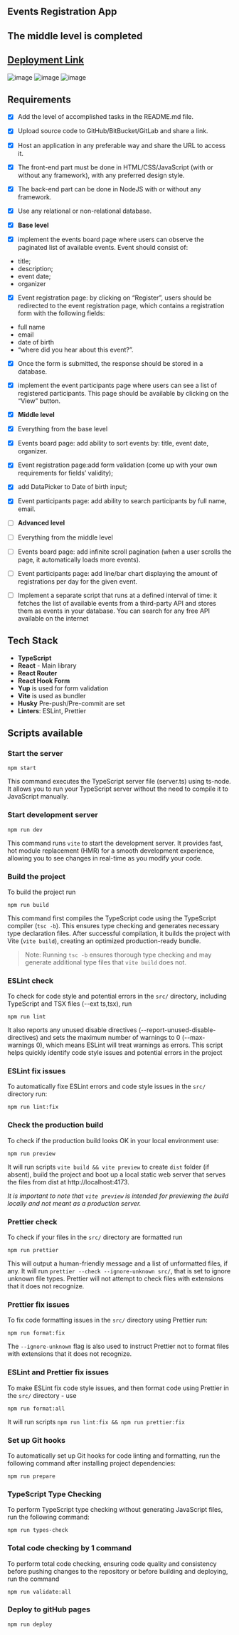 ## Events Registration App

## The middle level is completed

## **[Deployment Link](https://events-registration-app-task.netlify.app/)**
![image](https://github.com/user-attachments/assets/51b8ed2e-7b6a-46a2-9c7d-5f8260512ff0)
![image](https://github.com/user-attachments/assets/781e9965-0844-40fe-9e5c-d16bc163b8c2)
![image](https://github.com/user-attachments/assets/716b4713-4b6a-4d82-ad86-4ce83a769003)

## Requirements

- [x] Add the level of accomplished tasks in the README.md file.
- [x] Upload source code to GitHub/BitBucket/GitLab and share a link.
- [x] Host an application in any preferable way and share the URL to access it.
- [x] The front-end part must be done in HTML/CSS/JavaScript (with or without any
      framework), with any preferred design style.
- [x] The back-end part can be done in NodeJS with or without any framework.
- [x] Use any relational or non-relational database.

- [x] **Base level**

- [x] implement the events board page where users can observe the paginated list of available events. Event should consist of:
- title;
- description;
- event date;
- organizer
- [x] Event registration page: by clicking on “Register”, users should be redirected to the
      event registration page, which contains a registration form with the following fields:
- full name
- email
- date of birth
- “where did you hear about this event?”.
- [x] Once the form is submitted, the response should be stored in a database.
- [x] implement the event participants page where users can see a list of registered participants. This page should be available by clicking on the “View” button.

- [x] **Middle level**
- [x] Everything from the base level
- [x] Events board page: add ability to sort events by: title, event date, organizer.
- [x] Event registration page:add form validation (come up with your own requirements for fields’ validity);
- [x] add DataPicker to Date of birth input;
- [x] Event participants page: add ability to search participants by full name, email.

- [ ] **Advanced level**
- [ ] Everything from the middle level
- [ ] Events board page: add infinite scroll pagination (when a user scrolls the page, it
      automatically loads more events).
- [ ] Event participants page: add line/bar chart displaying the amount of registrations per
      day for the given event.
- [ ] Implement a separate script that runs at a defined interval of time: it fetches the list of
      available events from a third-party API and stores them as events in your database.
      You can search for any free API available on the internet

## Tech Stack

- **TypeScript**
- **React** - Main library
- **React Router**
- **React Hook Form**
- **Yup** is used for form validation
- **Vite** is used as bundler
- **Husky** Pre-push/Pre-commit are set
- **Linters**: ESLint, Prettier

## Scripts available

### Start the server

```
npm start
```

This command executes the TypeScript server file (server.ts) using ts-node. It allows you to run your TypeScript server without the need to compile it to JavaScript manually.

### Start development server

```
npm run dev
```

This command runs `vite` to start the development server. It provides fast, hot module replacement (HMR) for a smooth development experience, allowing you to see changes in real-time as you modify your code.

### Build the project

To build the project run

```
npm run build
```

This command first compiles the TypeScript code using the TypeScript compiler (`tsc -b`). This ensures type checking and generates necessary type declaration files. After successful compilation, it builds the project with Vite (`vite build`), creating an optimized production-ready bundle.

> Note: Running `tsc -b` ensures thorough type checking and may generate additional type files that `vite build` does not.

### ESLint check

To check for code style and potential errors in the `src/` directory, including TypeScript and TSX files (--ext ts,tsx), run

```
npm run lint
```

It also reports any unused disable directives (--report-unused-disable-directives) and sets the maximum number of warnings to 0 (--max-warnings 0), which means ESLint will treat warnings as errors. This script helps quickly identify code style issues and potential errors in the project

### ESLint fix issues

To automatically fixe ESLint errors and code style issues in the `src/` directory run:

```
npm run lint:fix
```

### Check the production build

To check if the production build looks OK in your local environment use:

```
npm run preview
```

It will run scripts `vite build && vite preview` to create `dist` folder (if absent), build the project and boot up a local static web server that serves the files from dist at http://localhost:4173.

_It is important to note that `vite preview` is intended for previewing the build locally and not meant as a production server._

### Prettier check

To check if your files in the `src/` directory are formatted run

```
npm run prettier
```

This will output a human-friendly message and a list of unformatted files, if any.
It will run `prettier --check --ignore-unknown src/`, that is set to ignore unknown file types. Prettier will not attempt to check files with extensions that it does not recognize.

### Prettier fix issues

To fix code formatting issues in the `src/` directory using Prettier run:

```
npm run format:fix
```

The `--ignore-unknown` flag is also used to instruct Prettier not to format files with extensions that it does not recognize.

### ESLint and Prettier fix issues

To make ESLint fix code style issues, and then format code using Prettier in the `src/` directory - use

```
npm run format:all
```

It will run scripts `npm run lint:fix && npm run prettier:fix`

### Set up Git hooks

To automatically set up Git hooks for code linting and formatting, run the following command after installing project dependencies:

```
npm run prepare
```

### TypeScript Type Checking

To perform TypeScript type checking without generating JavaScript files, run the following command:

```
npm run types-check
```

### Total code checking by 1 command

To perform total code checking, ensuring code quality and consistency before pushing changes to the repository or before building and deploying, run the command

```
npm run validate:all
```

### Deploy to gitHub pages

```
npm run deploy
```

